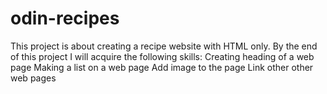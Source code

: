 # odin-recipes
This project is about creating a recipe website with HTML only. 
By the end of this project I will acquire the following skills:
Creating heading of a web page
Making a list on a web page
Add image to the page
Link other other web pages